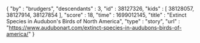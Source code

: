 {
  "by" : "brudgers",
  "descendants" : 3,
  "id" : 38127326,
  "kids" : [ 38128057, 38127914, 38127854 ],
  "score" : 18,
  "time" : 1699012145,
  "title" : "Extinct Species in Audubon's Birds of North America",
  "type" : "story",
  "url" : "https://www.audubonart.com/extinct-species-in-audubons-birds-of-america/"
}
